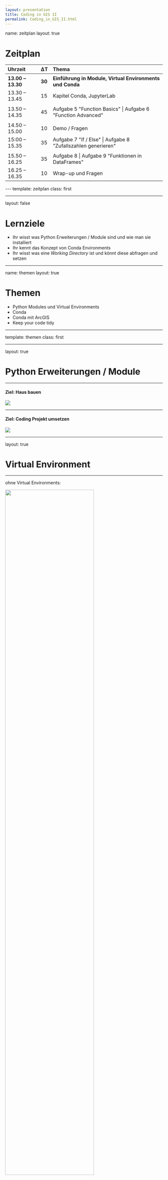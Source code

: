 ```yaml
---
layout: presentation
title: Coding in GIS II
permalink: Coding_in_GIS_II.html
---
```

name: zeitplan 
layout: true

# Zeitplan


  <table>
  <thead align="left">
    <tr>
      <th>Uhrzeit</th>
      <th>ΔT</th>
      <th>Thema</th>
    </tr>
  </thead>
  <tbody align="left">
    <tr id = "first">
      <th>13.00 – 13.30</th>
      <th>30</th>
      <th>Einführung in Module, Virtual Environments und Conda</th>
    </tr>
    <tr id = "second">
      <td>13.30 – 13.45</td>
      <td>15</td>
      <td>Kapitel Conda, JupyterLab</td>
    </tr>
    <tr class="pause">
      <td></td>
      <td></td>
      <td></td>
    </tr>
    <tr id = "third">
      <td>13.50 – 14.35</td>
      <td>45</td>
      <td>Aufgabe 5 "Function Basics" | Aufgabe 6 "Function Advanced"</td>
    </tr>
    <tr class="pause">
      <td></td>
      <td></td>
      <td></td>
    </tr>
    <tr id = "fourth">
      <td>14.50 – 15.00</td>
      <td>10</td>
      <td>Demo / Fragen</td>
    </tr>
    <tr id = "fifth">
      <td>15:00 – 15.35</td>
      <td>35</td>
      <td>Aufgabe 7 "If / Else" | Aufgabe 8 "Zufallszahlen generieren"</td>
    </tr>
    <tr class="pause">
      <td></td>
      <td></td>
      <td></td>
    </tr>
    <tr id = "sixth">
      <td>15.50 – 16.25</td>
      <td>35</td>
      <td>Aufgabe 8 | Aufgabe 9 "Funktionen in DataFrames" </td>
    </tr>
    <tr id = "seventh">
      <td>16.25 – 16.35</td>
      <td>10</td>
      <td>Wrap-up und Fragen</td>
    </tr>
  </tbody>
  </table>
---
template: zeitplan
class: first




---
layout: false
# Lernziele

* Ihr wisst was Python Erweiterungen / Module sind und wie man sie installiert
* Ihr kennt das Konzept von Conda Environments
* Ihr wisst was eine *Working Directory* ist und könnt diese abfragen und setzen

---
name: themen
layout: true

# Themen

<ul>
  <li id = "first">Python Modules und Virtual Environments</li>
  <li id = "third">Conda</li>
  <li id = "fourth">Conda mit ArcGIS</li>
  <li id = "fifth">Keep your code tidy</li>
</ul>

---
template: themen
class: first

---
layout: true

# Python Erweiterungen / Module

---
#### Ziel: Haus bauen


![](img/handwerker.svg)

---
#### Ziel: Coding Projekt umsetzen


![](img/install.svg)

---
layout: true
# Virtual Environment

---

ohne Virtual Environments:

<img src="img/install2.svg" style = "width: 75%">


???

gegenseige Abhängigkeiten


---

mit Virtual Environments

<img src="img/install3.svg" style = "width: 75%">



???
- Unabhängingige Umgebungen, keine Abhängigkeiten
- Virtuelle Umgebungen sind "günstig" (schnell erstellt) und deshalb wegwerfbar 
- davon gibt es in Python 3 verschiedene Implementationen:​
  - "Virtualenv"
  - "pipenv"
  - "Conda Environment"


---
template: themen
class: third

---
layout: false
# Conda



- Was kann *Conda*
  * Erstellen und verwalten von *Virtual Environments*
  * Installation von Erweiterungen (*Python Modules*)

- Wie nutzt man *Conda*?
  * ~~Schritt 1: Software herunterladen und installieren~~
  * Schritt 2: Systemvariable setzen (falls nötig)
  * Schritt 3: eine *Virtual Environment* erstellen
  * Schritt 4: die *Virtual Environment* aktivieren
  * Schritt 5: Modul installieren

---

## Schritt 1: Software herunterladen und installieren

_conda_ wird in zwei verschiedenen Varianten angeboten:

* *Miniconda*:
  * nur das Programm _conda_
  * ohne grafisches User Interface
  * klein (50 – 100mb)
  * **wird mit ArcGIS Pro mitgeliefert**
* *Anaconda*:
  * das Programm _conda_
  * inkl. häufig genutzt Modules
  * inkl. einem Grafisches User Interface
  * gross (300 – 500 MB)

---
layout: true

## Schritt 2: Systemvariable setzen (falls nötig)

---

* Conda wird von der **Konsole** bedient
* Dafür muss die Konsole wissen, wo das Programm installiert ist
* Dies wird folgendermassen überprüft:
--

1. Konsole starten (Widowstaste+cmd)
--

2. Folgendes eingeben: `conda --version`
--

3. Versionsnummer ☺ / Error ☹

---

- Wird ein Programm in der Konsole aufgerufen, wird nach diesem Programm in verschiedenen Ordnern gesucht
- Welche Ordner dies sind, wird in den Umgebungvariablen festgehalten
- Wir müssen den `conda`-Pfad also ausfindig machen und in den Umgebungsvariabeln festhalten

---

- Wenn ihr auf Windows arbeitet und ArcGIS installiert habt, ist conda vermutlich hier installiert:
- `C:\Program Files\ArcGIS\Pro\bin\Python\Scripts`

---

<img src="img/AGI_HS19_06_Coding_in_GIS_II23.png" style = "width: 75%">

---

<img src="img/AGI_HS19_06_Coding_in_GIS_II24.png" style = "width: 75%">

---

<img src="img/AGI_HS19_06_Coding_in_GIS_II25.png" style = "width: 75%">

---


- Nun sollte *conda* betriebsbereit sein
- Konsole starten (cmd):

```ruby
conda --version
conda 4.3.27      # < kann auch variieren
```


- Wenn dies Funktioniert, können wir eine erste *conda environment* erstellen

---
layout: true

## Schritt 3:  Conda environment erstellen

---


```ruby
conda create --name agi-env
```

---
```ruby
`conda` create --name agi-env
```
Ruft das Programm *conda* auf

---


```ruby
conda `create` --name agi-env
```
Ruft den Befehl *create* von *conda* auf

Der *create* Befehl erstellt eben diese neue Environment in einem Standartverzeichnis

---

```ruby
conda create `--name` agi-env
```

Kündigt an, dass gleich der Name der neuen Umgebung definiert wird

---

```ruby
conda create --name `agi-env`
```

Bestimmt, das der Name der neuen Umgebung *agi-env* lauten soll

---

<img src="img/AGI_HS19_06_Coding_in_GIS_II26.png" width = 80%>

- Speicherort: `C:\Users\rata\AppData\Local\ESRI\conda`
- Mit `y` bestätigen

---

<img src="img/AGI_HS19_06_Coding_in_GIS_II27.png" width = 100%>

---
layout: true

## Schritt 4: Environment aktivieren

---

```ruby
activate agi-env
```
- Aktiviert die Environment mit dem Namen `agi-env`

---

<img src="img/AGI_HS19_06_Coding_in_GIS_II28.png" width = 100%>

---
layout: true
## Schritt 5: Modul installieren


---
![](img/install.svg)

---

```ruby
conda install -c conda-forge pandas
```

- Befehl um *pandas* zu installieren
- Findet man über eine kurze websuche

---


```ruby
`conda` install -c conda-forge pandas
```

- ruft das Programm *conda* auf

---


```ruby
conda `install` -c conda-forge pandas
```

- ruft den Befehl *install* in Condaauf

---


```ruby
conda install `-c` conda-forge pandas
```

- gibt an, dass jetzt gleich der *Channel* (i.e. das *Repository*) angegeben wird

---

```ruby
conda install -c `conda-forge` pandas
```

- ist der Name des *channels*

---

```ruby
conda install -c conda-forge `pandas`
```

- der Name des Moduls

---

<img src="img/AGI_HS19_06_Coding_in_GIS_II30.png" width = 100%>

---

<img src="img/AGI_HS19_06_Coding_in_GIS_II31.png" width = 100%>

---

Für Coding in GIS I – III brauchen wir folgende Module:
* `jupyterlab`
* `pandas`
* `matplotlib`
* `geopandas`
* `descartes`

Immer nach dem gleichen Syntax:

```ruby
conda install -c conda-forge `pandas` # < Modul-Name jeweils ersetzen
```

Sobald jupyterlab installiert ist, könnt ihr die Anwendung mit folgendem Befehl in die Konsole starten:

```ruby
jupyter lab
```

---

<img src="img/AGI_HS19_06_Coding_in_GIS_II32.png" width = 100%>

---
layout: false

## Modul Importieren

![](img/install.svg)

zB  `import  pandas`



---
## Warum verbringen wir so viel Zeit mit `conda`?

- Der sichere Umgang mit Conda ist eine gute Basis für eine harmonische Python-Beziehung
- Conda wird in vielen Python Kursen / Tutorials vorausgesetzt und unzureichend erklärt
- Mit conda können wir zwei Welten miteinander Verbinden

--

<img src="img/AGI_HS20_02_Coding_in_GIS_Ia66.png" class = "pull-left">
<img src="img/AGI_HS19_06_Coding_in_GIS_II38.png" class = "pull-right">


---
template: themen
class: fourth

---
layout: true
exclude: true

# Conda mit ArcGIS

---

<img src="img/AGI_HS19_06_Coding_in_GIS_II42.png" width = 100%>

---

<img src="img/AGI_HS19_06_Coding_in_GIS_II43.png" width = 50%>

---
```python
arcpy.analysis.SummarizeWithin("Wald_NichtWald", 
  "Tick_Original",
  r"C:\unsicherheit.gdb\summary", 
  "KEEP_ALL", 
  None, 
  "ADD_SHAPE_SUM", 
  '', 
  None, 
  "NO_MIN_MAJ", 
  "NO_PERCENT", 
  None
)
```
---

<img src="img/AGI_HS19_06_Coding_in_GIS_II44.png" width = 100%>

---
exclude: true


![](img/AGI_HS19_06_Coding_in_GIS_II45.png)

---
exclude: true


<img src="img/AGI_HS19_06_Coding_in_GIS_II46.png" width = 70%>
---
exclude: true

![](img/AGI_HS19_06_Coding_in_GIS_II47.png)

---
exclude: true

![](img/AGI_HS19_06_Coding_in_GIS_II48.png)

---

![](img/AGI_HS19_06_Coding_in_GIS_II49.png)

---
exclude: true

![](img/AGI_HS19_06_Coding_in_GIS_II50.png)

---
exclude: true

![](img/AGI_HS19_06_Coding_in_GIS_II51.png)

---
exclude: true

![](img/AGI_HS19_06_Coding_in_GIS_II52.png)


---
exclude: true


![](img/AGI_HS19_06_Coding_in_GIS_II53.png)

---

![](img/AGI_HS19_06_Coding_in_GIS_II54.png)

---
exclude: true

![](img/AGI_HS19_06_Coding_in_GIS_II55.png)

---

![](img/AGI_HS19_06_Coding_in_GIS_II56.png)

---
exclude: true


![](img/AGI_HS19_06_Coding_in_GIS_II57.png)


---
exclude: true


![](img/AGI_HS19_06_Coding_in_GIS_II58.png)

---

![](img/AGI_HS19_06_Coding_in_GIS_II59.png)

---
template: themen
class: fifth

---
layout: true

# Keep your code tidy!

---

```python
import padnas as pd​

​pd.read_csv("zeckenstiche.csv")​

import pandas as pd​

os.getcwd()​

import os​

zeckenstiche = pd.read_csv("Zeckenstiche.csv")​

zeckenstiche = pd.read_csv("Zeckenstiche.txt")​

zeckenstiche = pd.read_csv("zeckenstiche.txt")
```

---

```python
*import padnas as pd​

​pd.read_csv("zeckenstiche.csv")​

*import pandas as pd​

os.getcwd()​

*import os​

zeckenstiche = pd.read_csv("Zeckenstiche.csv")​

zeckenstiche = pd.read_csv("Zeckenstiche.txt")​

zeckenstiche = pd.read_csv("zeckenstiche.txt")
```
???

Alle "import» befehle zu beginn des scripts​

---

```python
*import padnas as pd​
*import pandas as pd​
*import os​

​pd.read_csv("zeckenstiche.csv")​


os.getcwd()​


zeckenstiche = pd.read_csv("Zeckenstiche.csv")​

zeckenstiche = pd.read_csv("Zeckenstiche.txt")​

zeckenstiche = pd.read_csv("zeckenstiche.txt")
```

---

```python
*import padnas as pd​
import pandas as pd​
import os​

​pd.read_csv("zeckenstiche.csv")​


os.getcwd()​


*zeckenstiche = pd.read_csv("Zeckenstiche.csv")​

*zeckenstiche = pd.read_csv("Zeckenstiche.txt")​

zeckenstiche = pd.read_csv("zeckenstiche.txt")
```

???

Code-Zeilen, die Nicht funktinoieren auskommentieren oder löschen​

---

```python
import pandas as pd​
import os​

*pd.read_csv("zeckenstiche.csv")​

*os.getcwd()​

zeckenstiche = pd.read_csv("zeckenstiche.txt")
```

???

Die Reihenfolge der Ausführung berücksichtigen! Ein Skript sollte von oben bis unten funktionieren​



---
template: zeitplan
class: second

---
template: zeitplan
class: third

---
template: zeitplan
class: fourth

---
template: zeitplan
class: fifth

---
template: zeitplan
class: sixth

---
template: zeitplan
class: seventh